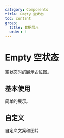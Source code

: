 ```yaml
---
category: Components
title: Empty 空状态
toc: content
group:
  title: 数据展示
  order: 3
---
```


# Empty 空状态

空状态时的展示占位图。

## 基本使用

简单的展示。

<code src="./demos/basic.tsx"></code>

## 自定义

自定义文案和图片

<code src="./demos/custom.tsx"></code>
